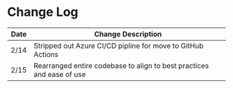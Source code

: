 # Change Log

| Date | Change Description |
| ---- | ------------------ |
| 2/14 | Stripped out Azure CI/CD pipline for move to GitHub Actions |
| 2/15 | Rearranged entire codebase to align to best practices and ease of use |